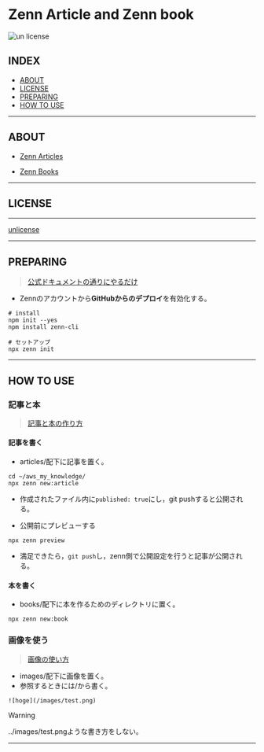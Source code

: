 # Zenn Article and Zenn book

![un license](https://img.shields.io/github/license/RyosukeDTomita/zenn_article_book)

## INDEX

- [ABOUT](#about)
- [LICENSE](#license)
- [PREPARING](#preparing)
- [HOW TO USE](#how-to-use)

---

## ABOUT

- [Zenn Articles](https://zenn.dev/sigma_tom)

- [Zenn Books](https://zenn.dev/sigma_tom?tab=books)

---

## LICENSE

---

[unlicense](./LICENSE)

---

## PREPARING

> [公式ドキュメントの通りにやるだけ](https://zenn.dev/zenn/articles/install-zenn-cli)

- Zennのアカウントから**GitHubからのデプロイ**を有効化する。

```shell
# install
npm init --yes
npm install zenn-cli

# セットアップ
npx zenn init
```

---

## HOW TO USE

### 記事と本

> [記事と本の作り方](https://zenn.dev/zenn/articles/zenn-cli-guide)

#### 記事を書く

- articles/配下に記事を置く。

```shell
cd ~/aws_my_knowledge/
npx zenn new:article
```

- 作成されたファイル内に`published: true`にし，git pushすると公開される。

- 公開前にプレビューする

```shell
npx zenn preview
```

- 満足できたら，`git push`し，zenn側で公開設定を行うと記事が公開される。

#### 本を書く

- books/配下に本を作るためのディレクトリに置く。

```shell
npx zenn new:book
```

### 画像を使う

> [画像の使い方](https://zenn.dev/zenn/articles/deploy-github-images)

- images/配下に画像を置く。
- 参照するときには/から書く。

```
![hoge](/images/test.png)
```

> [!WARNING]
> ../images/test.pngような書き方をしない。

---

